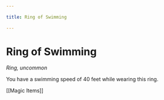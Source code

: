 --- 
title: Ring of Swimming 
---
# Ring of Swimming

*Ring, uncommon*

You have a swimming speed of 40 feet while wearing this ring.


[[Magic Items]]
